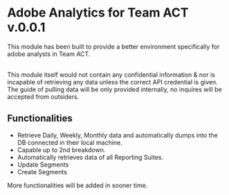 Adobe Analytics for Team ACT v.0.0.1
==============

This module has been built to provide a better environment specifically for adobe analysts in Team ACT.</br></br>

This module itself would not contain any confidential information & nor is incapable of retrieving any data unless the correct API credential is given.
The guide of pulling data will be only provided internally, no inquires will be accepted from outsiders.

  
## Functionalities


* Retrieve Daily, Weekly, Monthly data and automatically dumps into the DB connected in their local machine.
* Capable up to 2nd breakdown.
* Automatically retrieves data of all Reporting Suites.
* Update Segments
* Create Segments


More functionalities will be added in sooner time.<br/><br/>
